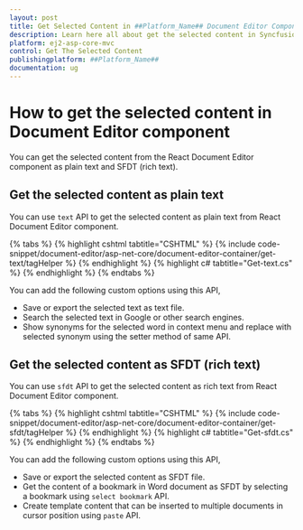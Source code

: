 ```yaml
---
layout: post
title: Get Selected Content in ##Platform_Name## Document Editor Component | Syncfusion
description: Learn here all about get the selected content in Syncfusion ##Platform_Name## Document Editor component of Syncfusion Essential JS 2 and more.
platform: ej2-asp-core-mvc
control: Get The Selected Content
publishingplatform: ##Platform_Name##
documentation: ug
---
```



# How to get the selected content in Document Editor component

You can get the selected content from the React Document Editor component as plain text and SFDT (rich text).

## Get the selected content as plain text

You can use `text` API to get the selected content as plain text from React Document Editor component.


{% tabs %}
{% highlight cshtml tabtitle="CSHTML" %}
{% include code-snippet/document-editor/asp-net-core/document-editor-container/get-text/tagHelper %}
{% endhighlight %}
{% highlight c# tabtitle="Get-text.cs" %}
{% endhighlight %}
{% endtabs %}


You can add the following custom options using this API,

* Save or export the selected text as text file.
* Search the selected text in Google or other search engines.
* Show synonyms for the selected word in context menu and replace with selected synonym using the setter method of same API.

## Get the selected content as SFDT (rich text)

You can use `sfdt` API to get the selected content as rich text from React Document Editor component.


{% tabs %}
{% highlight cshtml tabtitle="CSHTML" %}
{% include code-snippet/document-editor/asp-net-core/document-editor-container/get-sfdt/tagHelper %}
{% endhighlight %}
{% highlight c# tabtitle="Get-sfdt.cs" %}
{% endhighlight %}
{% endtabs %}


You can add the following custom options using this API,

* Save or export the selected content as SFDT file.
* Get the content of a bookmark in Word document as SFDT by selecting a bookmark using `select bookmark` API.
* Create template content that can be inserted to multiple documents in cursor position using `paste` API.